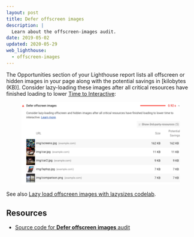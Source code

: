 ```yaml
---
layout: post
title: Defer offscreen images
description: |
  Learn about the offscreen-images audit.
date: 2019-05-02
updated: 2020-05-29
web_lighthouse:
  - offscreen-images
---
```


The Opportunities section of your Lighthouse report lists
all offscreen or hidden images in your page
along with the potential savings in [kilobytes (KB)].
Consider lazy-loading these images
after all critical resources have finished loading
to lower [Time to Interactive](/interactive):

<figure class="w-figure">
  <img class="w-screenshot" src="offscreen-images.png" alt="A screenshot of the Lighthouse Defer offscreen images audit">
</figure>

See also [Lazy load offscreen images with lazysizes codelab](/codelab-use-lazysizes-to-lazyload-images).

## Resources

- [Source code for **Defer offscreen images** audit](https://github.com/GoogleChrome/lighthouse/blob/master/lighthouse-core/audits/byte-efficiency/offscreen-images.js)
